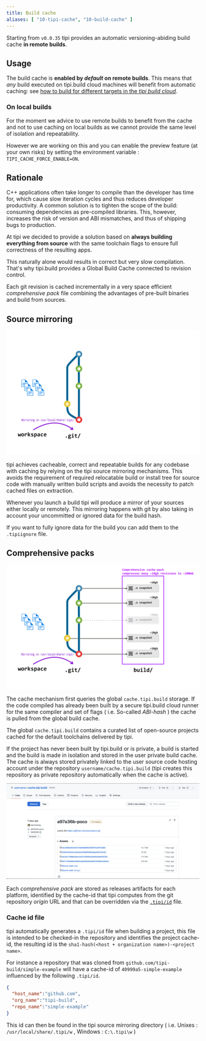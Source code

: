 ```yaml
---
title: Build cache
aliases: [ "10-tipi-cache", "10-build-cache" ]
---
```


Starting from `v0.0.35` tipi provides an automatic versioning-abiding build cache **in remote builds**.

## Usage
The build cache is **enabled by _default_ on remote builds**. This means that _any_ build executed on tipi.build cloud machines will benefit from automatic caching: see [how to build for different targets in the *tipi build cloud*](/explore/remote-build).

### On local builds
For the moment we advice to use remote builds to benefit from the cache and not to use caching on local builds as we cannot provide the same level of isolation and repeatability.

However we are working on this and you can enable the preview feature (at your own risks) by setting the environment variable : `TIPI_CACHE_FORCE_ENABLE=ON`.

## Rationale
C++ applications often take longer to compile than the developer has time for, which cause slow iteration cycles and thus reduces developer productivity. A common solution is to tighten the scope of the build: consuming dependencies as pre-compiled libraries. This, however, increases the risk of version and ABI mismatches, and thus of shipping bugs to production.

At tipi we decided to provide a solution based on __always building everything from source__ with the same toolchain flags to ensure full correctness of the resulting apps.

This naturally alone would results in correct but very slow compilation. That's why tipi.build provides a Global Build Cache connected to revision control.

Each git revision is cached incrementally in a very space efficient _comprehensive pack_ file combining the advantages of pre-built binaries and build from sources.

## Source mirroring

![Source code is mirrored in fixed path locations](./assets/cache/01-mirroring.png)

tipi achieves cacheable, correct and repeatable builds for any codebase with caching by relying on the tipi source mirroring mechanisms. This avoids the requirement of required relocatable build or install tree for source code with manually written build scripts and avoids the necessity to patch cached files on extraction.

Whenever you launch a build tipi will produce a mirror of your sources either locally or remotely. This mirroring happens with git by also taking in account your uncommitted or ignored data for the build hash.

If you want to fully ignore data for the build you can add them to the `.tipiignore` file.


## Comprehensive packs
![Multiple revisions are packed together](./assets/cache/04-comprehensive-packs.png)

The cache mechanism first queries the global `cache.tipi.build` storage. If the code compiled has already been built by a secure tipi.build cloud runner for the same compiler and set of flags ( i.e. So-called _ABI-hash_ ) the cache is pulled from the global build cache.

The global `cache.tipi.build` contains a curated list of open-source projects cached for the default toolchains delivered by tipi.

If the project has never been built by tipi.build or is private, a build is started and the build is made in isolation and stored in the user private build cache. The cache is always stored privately linked to the user source code hosting account under the repository `username/cache.tipi.build` (tipi creates this repository as private repository automatically when the cache is active).

![Private user build cache](./assets/gh-cache-example.png)

Each _comprehensive pack_ are stored as releases artifacts for each platform, identified by the cache-id that tipi computes from the git repository *origin* URL and that can be overridden via the [`.tipi/id`](#cache-id-file) file.

### Cache id file
tipi automatically generates a `.tipi/id` file when building a project, this file is intended to be checked-in the repository and identifies the project cache-id, the resulting id is the `sha1-hash(<host + organization name>)-<project name>`.

For instance a repository that was cloned from `github.com/tipi-build/simple-example` will have a cache-id of `40999a5-simple-example` influenced by the following `.tipi/id`.
```json
{
  "host_name":"github.com",
  "org_name":"tipi-build",
  "repo_name":"simple-example"
}
```

This id can then be found in the tipi source mirroring directory ( i.e. Unixes : `/usr/local/share/.tipi/w` , Windows : `C:\.tipi\w` )

